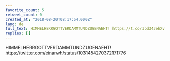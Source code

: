 ```yaml
---
favorite_count: 5
retweet_count: 0
created_at: "2018-08-20T08:17:54.000Z"
lang: de
full_text: HIMMELHERRGOTTVERDAMMTUNDZUGENAEHT! https://t.co/3bd343ehXv
replies: []
---
```


HIMMELHERRGOTTVERDAMMTUNDZUGENAEHT!
<https://twitter.com/einarwh/status/1031454270372171776>
